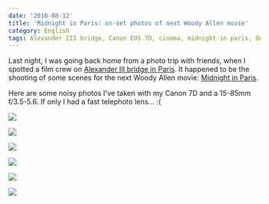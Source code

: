 ```yaml
---
date: '2010-08-12'
title: 'Midnight in Paris: on-set photos of next Woody Allen movie'
category: English
tags: Alexander III bridge, Canon EOS 7D, cinema, midnight in paris, Owen Wilson, paris, Paris,France, photography, Woody Allen
---
```


Last night, I was going back home from a photo trip with friends, when I spotted a film crew on [Alexander III bridge in Paris](https://en.wikipedia.org/wiki/Pont_Alexandre_III). It happened to be the shooting of some scenes for the next Woody Allen movie: [Midnight in Paris](https://www.imdb.com/title/tt1605783/).

Here are some noisy photos I've taken with my Canon 7D and a 15-85mm f/3.5-5.6. If only I had a fast telephoto lens... :(

![]({attach}midnight-in-paris-owen-wilson.jpg)

![]({attach}midnight-in-paris-woody-allen.jpg)

![]({attach}midnight-in-paris-set-001.jpg)

![]({attach}midnight-in-paris-set-002.jpg)

![]({attach}midnight-in-paris-set-003.jpg)

![]({attach}midnight-in-paris-set-004.jpg)
